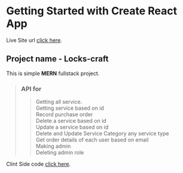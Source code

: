 # Getting Started with Create React App

Live Site url [click here](https://locks-draft.netlify.app/).

## Project name - Locks-craft

This is simple **MERN** fullstack project.  


> ### API for
>> Getting all service.  
>> Getting service based on id  
>> Record purchase order  
>> Delete a service based on id  
>> Update a service based on id  
>> Delete and Update Service Category any service type  
>> Get order details of each user based on email  
>> Making admin  
>> Deleting admin role  




Clint Side code [click here](https://github.com/Porgramming-Hero-web-course/complete-website-client-Oshan12345).